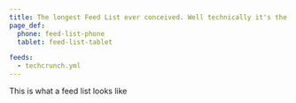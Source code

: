 ```yaml
---
title: The longest Feed List ever conceived. Well technically it's the longest feed list title. Made even longer for Tablets.
page_def:
  phone: feed-list-phone
  tablet: feed-list-tablet

feeds:
  - techcrunch.yml
---
```


This is what a feed list looks like
